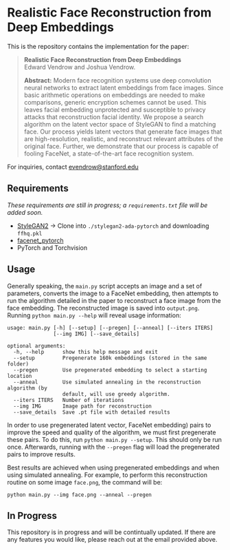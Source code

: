 # Realistic Face Reconstruction from Deep Embeddings
This is the repository contains the implementation for the paper:

> **Realistic Face Reconstruction from Deep Embeddings**<br>
> Edward Vendrow and Joshua Vendrow.
> 
> **Abstract:** Modern face recognition systems use deep convolution neural networks to extract latent embeddings from face images. Since basic arithmetic operations on embeddings are needed to make comparisons, generic encryption schemes cannot be used. This leaves facial embedding unprotected and susceptible to privacy attacks that reconstruction facial identity. We propose a search algorithm on the latent vector space of StyleGAN to find a matching face. Our process yields latent vectors that generate face images that are high-resolution, realistic, and reconstruct relevant attributes of the original face. Further, we demonstrate that our process is capable of fooling FaceNet, a state-of-the-art face recognition system.

For inquiries, contact [evendrow@stanford.edu](mailto:evendrow@stanford.edu)

## Requirements
_These requirements are still in progress; a `requirements.txt` file will be added soon._
* [StyleGAN2](https://github.com/NVlabs/stylegan2-ada-pytorch) -> Clone into `./stylegan2-ada-pytorch` and downloading `ffhq.pkl`
* [facenet_pytorch](https://github.com/timesler/facenet-pytorch)
* PyTorch and Torchvision

## Usage

Generally speaking, the `main.py` script accepts an image and a set of parameters, converts the image to a FaceNet embedding, then attempts to run the algorithm detailed in the paper to reconstruct a face image from the face embedding. The reconstructed image is saved into `output.png`. Running `python main.py --help` will reveal usage information:

```
usage: main.py [-h] [--setup] [--pregen] [--anneal] [--iters ITERS]
               [--img IMG] [--save_details]

optional arguments:
  -h, --help      show this help message and exit
  --setup         Pregenerate 160k embeddings (stored in the same folder)
  --pregen        Use pregenerated embedding to select a starting location
  --anneal        Use simulated annealing in the reconstruction algorithm (by
                  default, will use greedy algorithm.
  --iters ITERS   Number of iterations
  --img IMG       Image path for reconstruction
  --save_details  Save .pt file with detailed results
```

In order to use pregenerated latent vector, FaceNet embedding) pairs to improve the speed and quality of the algorithm, we must first pregenerate these pairs. To do this, run `python main.py --setup`. This should only be run once. Afterwards, running with the `--pregen` flag will load the pregenerated pairs to improve results.

Best results are achieved when using pregenerated embeddings and when using simulated annealing. For example, to perform this reconstruction routine on some image `face.png`, the command will be:
```
python main.py --img face.png --anneal --pregen
```

## In Progress
This repository is in progress and will be contintually updated. If there are any features you would like, please reach out at the email provided above.
